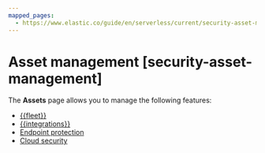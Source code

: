 ```yaml
---
mapped_pages:
  - https://www.elastic.co/guide/en/serverless/current/security-asset-management.html
---
```


# Asset management [security-asset-management]

The **Assets** page allows you to manage the following features:

* [{{fleet}}](/reference/ingestion-tools/fleet/manage-elastic-agents-in-fleet.md)
* [{{integrations}}](/reference/ingestion-tools/fleet/manage-integrations.md)
* [Endpoint protection](manage-elastic-defend.md)
* [Cloud security](cloud.md)
